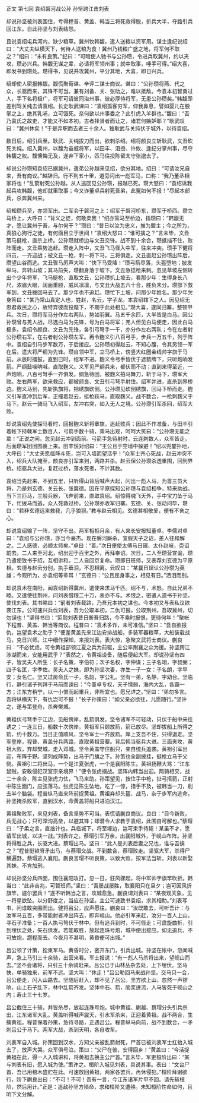 正文 第七回 袁绍磐河战公孙 孙坚跨江击刘表

却说孙坚被刘表围住，亏得程普、黄盖、韩当三将死救得脱，折兵大半，夺路引兵回江东。自此孙坚与刘表结怨。

且说袁绍屯兵河内，缺少粮草。冀州牧韩馥，遣人送粮以资军用。谋士逢纪说绍曰：“大丈夫纵横天下，何待人送粮为食！冀州乃钱粮广盛之地，将军何不取之？”绍曰：“未有良策。”纪曰：“可暗使人驰书与公孙瓒，令进兵取冀州，约以夹攻，瓒必兴兵。韩馥无谋之辈，必请将军领州事；就中取事，唾手可得。”绍大喜，即发书到瓒处。瓒得书，见说共攻冀州，平分其地，大喜，即日兴兵。

绍却使人密报韩馥。馥慌聚荀谌、辛评二谋士商议。谌曰：“公孙瓒将燕、代之众，长驱而来，其锋不可当。兼有刘备、关、张助之，难以抵敌。今袁本初智勇过人，手下名将极广，将军可请彼同治州事，彼必厚待将军，无患公孙瓒矣。”韩馥即差别驾关纯去请袁绍。长史耿武谏曰：“袁绍孤客穷军，仰我鼻息，譬如婴儿在股掌之上，绝其乳哺，立可饿死。奈何欲以州事委之？此引虎入羊群也。”馥曰：“吾乃袁氏之故吏，才能又不如本初。古者择贤者而让之，诸君何嫉妒耶？”耿武叹曰：“冀州休矣！”于是弃职而去者三十余人。独耿武与关纯伏于城外，以待袁绍。

数日后，绍引兵至。耿武、关纯拔刀而出，欲刺杀绍。绍将颜良立斩耿武，文丑砍死关纯。绍入冀州，以馥为奋威将军，以田丰、沮授、许攸、逢纪分掌州事，尽夺韩馥之权。馥懊悔无及，遂弃下家小，匹马往投陈留太守张邈去了。

却说公孙瓒知袁绍已据冀州，遣弟公孙越来见绍，欲分其地。绍曰：“可请汝兄自来，吾有商议。”越辞归。行不到五十里，道旁闪出一彪军马，口称：“我乃董丞相家将也！”乱箭射死公孙越。从人逃回见公孙瓒，报越已死。瓒大怒曰：“袁绍诱我起兵攻韩馥，他却就里取事；今又诈董卓兵射死吾弟，此冤如何不报！”尽起本部兵，杀奔冀州来。

绍知瓒兵至，亦领军出。二军会于磐河之上：绍军于磐河桥东，瓒军于桥西。瓒立马桥上，大呼曰：“背义之徒，何敢卖我！”绍亦策马至桥边，指瓒曰：“韩馥无才，愿让冀州于吾，与尔何干？”瓒曰：“昔日以汝为忠义，推为盟主；今之所为，真狼心狗行之徒，有何面目立于世间！”袁绍大怒曰：“谁可擒之？”言未毕，文丑策马挺枪，直杀上桥。公孙瓒就桥边与文丑交锋。战不到十余合，瓒抵挡不住，败阵而走。文丑乘势追赶。瓒走入阵中，文丑飞马径入中军，往来冲突。瓒手下健将四员，一齐迎战；被文丑一枪，刺一将下马，三将俱走。文丑直赶公孙瓒出阵后，瓒望山谷而逃。文丑骤马厉声大叫：“快下马受降！”瓒弓箭尽落，头盔堕地；披发纵马，奔转山坡；其马前失，瓒翻身落于坡下。文丑急捻枪来刺。忽见草坡左侧转出个少年将军，飞马挺枪，直取文丑，公孙瓒扒上坡去，看那少年：生得身长八尺，浓眉大眼，阔面重颐，威风凛凛，与文丑大战五六十合，胜负未分。瓒部下救军到，文丑拨回马去了。那少年也不追赶。瓒忙下土坡，问那少年姓名。那少年欠身答曰：“某乃常山真定人也，姓赵，名云，字子龙。本袁绍辖下之人。因见绍无忠君救民之心，故特弃彼而投麾下，不期于此处相见。”瓒大喜，遂同归寨，整顿甲兵。次日，瓒将军马分作左右两队，势如羽翼。马五千余匹，大半皆是白马。因公孙瓒曾与羌人战，尽选白马为先锋，号为白马将军；羌人但见白马便走，因此白马极多。袁绍令颜良、文丑为先锋，各引弓弩手一千，亦分作左右两队；令在左者射公孙瓒右军，在右者射公孙瓒左军。再令麴义引八百弓手，步兵一万五千，列于阵中。袁绍自引马步军数万，于后接应。公孙瓒初得赵云，不知心腹，令其另领一军在后。遣大将严纲为先锋。瓒自领中军，立马桥上，傍竖大红圈金线帅字旗于马前。从辰时擂鼓，直到巳时，绍军不进。麴义令弓手皆伏于遮箭牌下，只听炮响发箭。严纲鼓噪呐喊，直取麴义。义军见严纲兵来，都伏而不动；直到来得至近，一声炮响，八百弓弩手一齐俱发。纲急待回，被麴义拍马舞刀，斩于马下，瓒军大败。左右两军，欲来救应，都被颜良、文丑引弓弩手射住。绍军并进，直杀到界桥边。麴义马到，先斩执旗将，把绣旗砍倒。公孙瓒见砍倒绣旗，回马下桥而走。麴义引军直冲到后军，正撞着赵云，挺枪跃马，直取麴义。战不数合，一枪刺麴义于马下。赵云一骑马飞入绍军，左冲右突，如入无人之境。公孙瓒引军杀回，绍军大败。

却说袁绍先使探马看时，回报麴义斩将搴旗，追赶败兵；因此不作准备，与田丰引着帐下持戟军士数百人，弓箭手数十骑，乘马出观，呵呵大笑曰：“公孙瓒无能之辈！”正说之间，忽见赵云冲到面前。弓箭手急待射时，云连刺数人，众军皆走。后面瓒军团团围裹上来。田丰慌对绍曰：“主公且于空墙中躲避！”绍以兜鍪扑地，大呼曰：“大丈夫愿临阵斗死，岂可入墙而望活乎！”众军士齐心死战，赵云冲突不入，绍兵大队掩至，颜良亦引军来到，两路并杀。赵云保公孙瓒杀透重围，回到界桥。绍驱兵大进，复赶过桥，落水死者，不计其数。

袁绍当先赶来，不到五里，只听得山背后喊声大起，闪出一彪人马，为首三员大将，乃是刘玄德、关云长、张翼德。因在平原探知公孙瓒与袁绍相争，特来助战。当下三匹马，三般兵器，飞奔前来，直取袁绍。绍惊得魂飞天外，手中宝刀坠于马下，忙拨马而逃，众人死救过桥。公孙瓒亦收军归寨。玄德、关、张动问毕，瓒曰：“若非玄德远来救我，几乎狼狈。”教与赵云相见。玄德甚相敬爱，便有不舍之心。

却说袁绍输了一阵，坚守不出。两军相拒月余，有人来长安报知董卓。李儒对卓曰：“袁绍与公孙瓒，亦当今豪杰。现在磐河厮杀，宜假天子之诏，差人往和解之。二人感德，必顺太师矣。”卓曰：“善。”次日便使太傅马日磾、太仆赵岐，赍诏前去。二人来至河北，绍出迎于百里之外，再拜奉诏。次日，二人至瓒营宣谕，瓒乃遣使致书于绍，互相讲和。二人自回京复命。瓒即日班师，又表荐刘玄德为平原相。玄德与赵云分别，执手垂泪，不忍相离。云叹曰：“某曩日误认公孙瓒为英雄；今观所为，亦袁绍等辈耳！”玄德曰：“公且屈身事之，相见有日。”洒泪而别。

却说袁术在南阳，闻袁绍新得冀州，遣使来求马千匹。绍不与，术怒。自此兄弟不睦。又遣使往荆州，问刘表借粮二十万，表亦不与。术恨之，密遣人遗书于孙坚，使伐刘表。其书略曰：“前者刘表截路，乃吾兄本初之谋也。今本初又与表私议欲袭江东。公可速兴兵伐刘表，吾为公取本初，二仇可报。公取荆州，吾取冀州，切勿误也！”坚得书曰：“叵耐刘表昔日断吾归路，今不乘时报恨，更待何年！”聚帐下程普、黄盖、韩当等商议。程普曰：“袁术多诈，未可准信。”坚曰：“吾自欲报仇，岂望袁术之助乎？”便差黄盖先来江边安排战船，多装军器粮草，大船装载战马，克日兴师。江中细作探知，来报刘表。表大惊，急聚文武将士商议。蒯良曰：“不必忧虑。可令黄祖部领江夏之兵为前驱，主公率荆襄之众为援。孙坚跨江涉湖而来，安能用武乎？”表然之，令黄祖设备，随后便起大军。却说孙坚有四子，皆吴夫人所生：长子名策，字伯符；次子名权，字仲谋；三子名翊，字叔弼；四子名匡，字季佐。吴夫人之妹，即为孙坚次妻，亦生一子一女：子名朗，字早安；女名仁。坚又过房俞氏一子，名韶，字公礼。坚有一弟，名静，字幼台。坚临行，静引诸子列拜于马前而谏曰：“今董卓专权，天子懦弱，海内大乱，各霸一方；江东方稍宁，以一小恨而起重兵，非所宜也。愿兄详之。”坚曰：“弟勿多言。吾将纵横天下，有仇岂可不报！”长子孙策曰：“如父亲必欲往，儿愿随行。”坚许之，遂与策登舟，杀奔樊城。

黄祖伏弓弩手于江边，见船傍岸，乱箭俱发。坚令诸军不可轻动，只伏于船中来往诱之；一连三日，船数十次傍岸。黄祖军只顾放箭，箭已放尽。坚却拔船上所得之箭，约十数万。当日正值顺风，坚令军士一齐放箭。岸上支吾不住，只得退走。坚军登岸，程普、黄盖分兵两路，直取黄祖营寨。背后韩当驱兵大进。三面夹攻，黄祖大败，弃却樊城，走入邓城。坚令黄盖守住船只，亲自统兵追袭。黄祖引军出迎，布阵于野。坚列成阵势，出马于门旗之下。孙策也全副披挂，挺枪立马于父侧。黄祖引二将出马，一个是江夏张虎，一个是襄阳陈生。黄祖扬鞭大骂：“江东鼠贼，安敢侵犯汉室宗亲境界！”便令张虎搦战。坚阵内韩当出迎。两骑相交，战二十余合，陈主见张虎力怯，飞马来助。孙策望见，按住手中枪，扯弓搭箭，正射中陈生面门，应弦落马。张虎见陈生坠地，吃了一惊，措手不及，被韩当一刀，削去半个脑袋。程普纵马直来阵前捉黄祖。黄祖弃却头盔、战马，杂于步军内逃命。孙坚掩杀败军，直到汉水，命黄盖将船只进泊汉江。

黄祖聚败军，来见刘表，备言坚势不可当。表慌请蒯良商议。良曰：“目今新败，兵无战心；只可深沟高垒，以避其锋；却潜令人求教于袁绍，此围自可解也。”蔡瑁曰：“子柔之言，直拙计也。兵临城下，将至壕边，岂可束手待毙！某虽不才，愿请军出城，以决一战。”刘表许之。蔡瑁引军万余，出襄阳城外，于岘山布阵。孙坚将得胜之兵，长驱大进。蔡瑁出马。坚曰：“此人是刘表后妻之兄也，谁与吾擒之？”程普挺铁脊矛出马，与蔡瑁交战。不到数合，蔡瑁败走。坚驱大军，杀得尸横遍野。蔡瑁逃入襄阳。蒯良言瑁不听良策，以致大败，按军法当斩。刘表以新娶其妹，不肯加刑。

却说孙坚分兵四面，围住襄阳攻打。忽一日，狂风骤起，将中军帅字旗竿吹折。韩当曰：“此非吉兆，可暂班师。”坚曰：“吾屡战屡胜，取襄阳只在旦夕；岂可因风折旗竿，遽尔罢兵！”遂不听韩当之言，攻城愈急。蒯良谓刘表曰：“某夜观天象，见一将星欲坠。以分野度之，当应在孙坚。主公可速致书袁绍，求其相助。”刘表写书，问谁敢突围而出。健将吕公，应声愿往。蒯良曰：“汝既敢去，可听吾计：与汝军马五百，多带能射者冲出阵去，即奔岘山。他必引军来赶，汝分一百人上山，寻石子准备；一百人执弓弩伏于林中。但有追兵到时，不可径走；可盘旋曲折，引到埋伏之处，矢石俱发。若能取胜，放起连珠号炮，城中便出接应。如无追兵，不可放炮，趱程而去。今夜月不甚明，黄昏便可出城。”

吕公领了计策，拴束军马。黄昏时分，密开东门，引兵出城。孙坚在帐中，忽闻喊声，急上马引三十余骑，出营来看。军士报说：“有一彪人马杀将出来，望岘山而去。”坚不会诸将，只引三十余骑赶来。吕公已于山林丛杂去处，上下埋伏。坚马快，单骑独来，前军不远。坚大叫：“休走！”吕公勒回马来战孙坚。交马只一合，吕公便走，闪入山路去。坚随后赶入，却不见了吕公。坚方欲上山，忽然一声锣响，山上石子乱下，林中乱箭齐发。坚体中石、箭，脑浆迸流，人马皆死于岘山之内；寿止三十七岁。

吕公截住三十骑，并皆杀尽，放起连珠号炮。城中黄祖、蒯越、蔡瑁分头引兵杀出，江东诸军大乱。黄盖听得喊声震天，引水军杀来，正迎着黄祖。战不两合，生擒黄祖。程普保着孙策，急待寻路，正遇吕公。程普纵马向前，战不到数合，一矛刺吕公于马下。两军大战，杀到天明，各自收车。

刘表军自入城。孙策回到汉水，方知父亲被乱箭射死，尸首已被刘表军士扛抬入城去了，放声大哭。众军俱号泣。策曰：“父尸在彼，安得回乡！”黄盖曰：“今活捉黄祖在此，得一人入城讲和，将黄祖去换主公尸首。”言未毕，军吏桓阶出曰：“某与刘表有旧，愿入城为使。”策许之。桓阶入城见刘表，具说其事。表曰：“文台尸首、吾已用棺木盛贮在此。可速放回黄祖，两家各罢兵，再休侵犯。”桓阶拜谢欲行，阶下蒯良出曰：“不可！不可！吾有一言，今江东诸军片甲不回。请先斩桓阶，然后用计。”正是：追敌孙坚方殒命，求和桓阶又遭殃。未知桓阶性命如何，且听下文分解。

